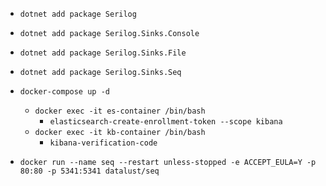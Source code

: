 * ```dotnet add package Serilog```
* ```dotnet add package Serilog.Sinks.Console```
* ```dotnet add package Serilog.Sinks.File```
* ```dotnet add package Serilog.Sinks.Seq```

* ```docker-compose up -d```
  * ```docker exec -it es-container /bin/bash```
    * ```elasticsearch-create-enrollment-token --scope kibana```
  * ```docker exec -it kb-container /bin/bash```
    * ```kibana-verification-code```

* ```docker run --name seq --restart unless-stopped -e ACCEPT_EULA=Y -p 80:80 -p 5341:5341 datalust/seq```